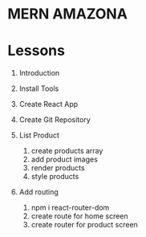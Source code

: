 # MERN AMAZONA

# Lessons
1. Introduction
2. Install Tools
3. Create React App
4. Create Git Repository

5. List Product
    1. create products array
    2. add product images
    3. render products
    4. style products

6. Add routing
    1. npm i react-router-dom
    2. create route for home screen
    3. create router for product screen
    
